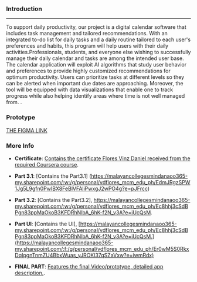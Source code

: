 ### Introduction
---
To support daily productivity, our project is a digital calendar software that includes task management and tailored recommendations. With an integrated to-do list for daily tasks and a daily routine tailored to each user's preferences and habits, this program will help users with their daily activities.Professionals, students, and everyone else wishing to successfully manage their daily calendar and tasks are among the intended user base. The calendar application will exploit AI algorithms that study user behavior and preferences to provide highly customized recommendations for optimum productivity. Users can prioritize tasks at different levels so they can be alerted when important due dates are approaching. Moreover, the tool will be equipped with data visualizations that enable one to track progress while also helping identify areas where time is not well managed from. .

### Prototype
[THE FIGMA LINK](https://www.figma.com/design/3Te7Y5K7oPmWgjUi2sItUh/UI-P1?node-id=1-854&t=dA47jd2GULDFo2xu-1)

### More Info

- **Certificate**: [Contains the certificate Flores Vinz Daniel received from the required Coursera course](https://malayancollegesmindanaoo365-my.sharepoint.com/:f:/g/personal/vdflores_mcm_edu_ph/Ev3r6VvMet1MhkSEz0Z7VOMBRoGrws5kpoOw61YKw1-4RQ?e=qvvy73).

- **Part 3.1**: [Contains the Part3.1] (https://malayancollegesmindanaoo365-my.sharepoint.com/:w:/g/personal/vdflores_mcm_edu_ph/EdmJRgzSPW1Jg5L9gfn0PwIBX8FeBlVFAliPwxgJ2wPO4g?e=pJFrcc)
  

- **Part 3.2**: [Contains the Part3.2], https://malayancollegesmindanaoo365-my.sharepoint.com/:w:/g/personal/vdflores_mcm_edu_ph/Ec8hhj3cSdBPgn83ppMaOkoB3KFDRhNlbA_6hK-f2N_v3A?e=iUcQsM.

- **Part UI**: [Contains the UI], [https://malayancollegesmindanaoo365-my.sharepoint.com/:w:/g/personal/vdflores_mcm_edu_ph/Ec8hhj3cSdBPgn83ppMaOkoB3KFDRhNlbA_6hK-f2N_v3A?e=iUcQsM.](https://malayancollegesmindanaoo365-my.sharepoint.com/:f:/g/personal/vdflores_mcm_edu_ph/Er0wM5S0RkxDqIpgnTnmZU4BbxWuas_yJROKl37qSZaVxw?e=iwmRdx)

- **FINAL PART**: [Features the final Video/prototype, detailed app description,](https://malayancollegesmindanaoo365-my.sharepoint.com/:f:/g/personal/vdflores_mcm_edu_ph/ErccCGC3QlZPiluyv6M1JscBTasSJT4u2b3bR6r3rp-lnQ?e=rq5isd).

